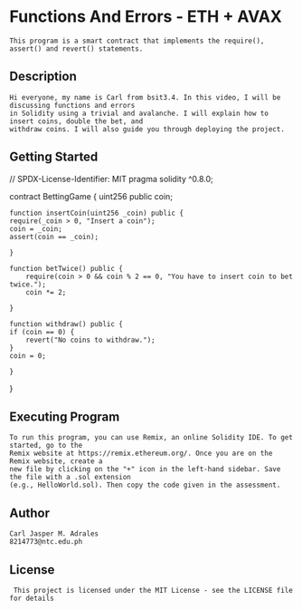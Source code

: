 # Functions And Errors - ETH + AVAX
    This program is a smart contract that implements the require(), assert() and revert() statements.

## Description
    Hi everyone, my name is Carl from bsit3.4. In this video, I will be discussing functions and errors 
    in Solidity using a trivial and avalanche. I will explain how to insert coins, double the bet, and 
    withdraw coins. I will also guide you through deploying the project.
## Getting Started
// SPDX-License-Identifier: MIT
pragma solidity ^0.8.0;

contract BettingGame {
    uint256 public coin;

    function insertCoin(uint256 _coin) public {
    require(_coin > 0, "Insert a coin");
    coin = _coin; 
    assert(coin == _coin);

    }

    function betTwice() public {
        require(coin > 0 && coin % 2 == 0, "You have to insert coin to bet twice.");
        coin *= 2;

    }

    function withdraw() public {
    if (coin == 0) {
        revert("No coins to withdraw.");
    }
    coin = 0;

    }
}

## Executing Program 
    To run this program, you can use Remix, an online Solidity IDE. To get started, go to the 
    Remix website at https://remix.ethereum.org/. Once you are on the Remix website, create a 
    new file by clicking on the "+" icon in the left-hand sidebar. Save the file with a .sol extension 
    (e.g., HelloWorld.sol). Then copy the code given in the assessment.

## Author 
    Carl Jasper M. Adrales
    8214773@ntc.edu.ph

## License
     This project is licensed under the MIT License - see the LICENSE file for details

